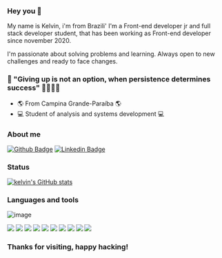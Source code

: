 ### Hey you 👋

My name is Kelvin, i'm from Brazili'
I'm a Front-end developer jr and full stack developer student, that has been working as Front-end developer since november 2020.

I'm passionate about solving problems and learning. Always open to new challenges and ready to face changes.

### 🧠 "Giving up is not an option, when persistence determines success" 👊🏻👊🏻

- 🌎 From Campina Grande-Paraíba 🌎
- 💻 Student of analysis and systems development 💻

### About me

[![Github Badge](https://img.shields.io/badge/-Github-000?style=flat-square&logo=Github&logoColor=white&link=https://github.com/settings/profile)](https://github.com/settings/profile)
[![Linkedin Badge](https://img.shields.io/badge/-LinkedIn-blue?style=flat-square&logo=Linkedin&logoColor=white&link=https://www.linkedin.com/in/kelvin-teixeira-8707b41a8/?originalSubdomain=br)]( https://www.linkedin.com/in/kelvin-teixeira-8707b41a8/?originalSubdomain=br)

### Status 

[![kelvin's GitHub stats](https://github-readme-stats.vercel.app/api?username=kelvinteixeira)](https://github.com/kelvinteixeira/github-readme-stats)


### Languages and tools 

![image]({https://img.shields.io/badge/Python-3776AB?style=for-the-badge&logo=python&logoColor=white})

<img src="{https://img.shields.io/badge/Python-3776AB?style=for-the-badge&logo=python&logoColor=white
}" />
<img src="{https://img.shields.io/badge/HTML5-E34F26?style=for-the-badge&logo=html5&logoColor=white
}" />
<img src="{https://img.shields.io/badge/CSS3-1572B6?style=for-the-badge&logo=css3&logoColor=white
}" />
<img src="{https://img.shields.io/badge/JavaScript-F7DF1E?style=for-the-badge&logo=javascript&logoColor=black
}" />
<img src="{https://img.shields.io/badge/TypeScript-007ACC?style=for-the-badge&logo=typescript&logoColor=white
}" />
<img src="{https://img.shields.io/badge/Node.js-339933?style=for-the-badge&logo=nodedotjs&logoColor=white
}" />
<img src="{https://img.shields.io/badge/Sass-CC6699?style=for-the-badge&logo=sass&logoColor=white
}" />
<img src="{https://img.shields.io/badge/React-20232A?style=for-the-badge&logo=react&logoColor=61DAFB
}" />
<img src="{https://img.shields.io/badge/Angular-DD0031?style=for-the-badge&logo=angular&logoColor=white
}" />
<img src="{https://img.shields.io/badge/Bootstrap-563D7C?style=for-the-badge&logo=bootstrap&logoColor=white
}" />

### Thanks for visiting, happy hacking!
